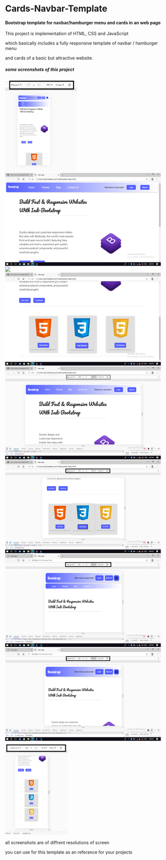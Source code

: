 # Cards-Navbar-Template

<h4>Bootstrap template for navbar/hamburger menu and cards in an web page</h4>
<p>This project is implementation of HTML, CSS and JavaScript<p>
<p>which basically includes a fully responsive template of navbar / hamburger menu</p>
<p>and cards of a basic but attractive website.</p>
<h5> some screenshots of this project</h5>
<img src="https://github.com/mihirverma7781/Cards-Navbar-Template/blob/master/css%20template/iphonex.png" height="300px",width ="2300px">
<img src="https://github.com/mihirverma7781/Cards-Navbar-Template/blob/master/css%20template/ss.png" height="300px",width ="300px">
<img src="https://github.com/mihirverma7781/Cards-Navbar-Template/blob/master/css%20template/ss1.png" height="300px",width ="300px">
<img src="https://github.com/mihirverma7781/Cards-Navbar-Template/blob/master/css%20template/ss2.png" height="300px",width ="300px">
<img src="https://github.com/mihirverma7781/Cards-Navbar-Template/blob/master/css%20template/ss3.png" height="300px",width ="300px">
<img src="https://github.com/mihirverma7781/Cards-Navbar-Template/blob/master/css%20template/ss4.png" height="300px",width ="300px">
<img src="https://github.com/mihirverma7781/Cards-Navbar-Template/blob/master/css%20template/ss5.png" height="300px",width ="300px">
<img src="https://github.com/mihirverma7781/Cards-Navbar-Template/blob/master/css%20template/ss6.png" height="300px",width ="300px">
<img src="https://github.com/mihirverma7781/Cards-Navbar-Template/blob/master/css%20template/ss7.png" height="300px",width ="300px">

<p>all screenshots are of diffrent resolutions of screen</p>
<p>you can use for this template as an referance for your projects</p> 
